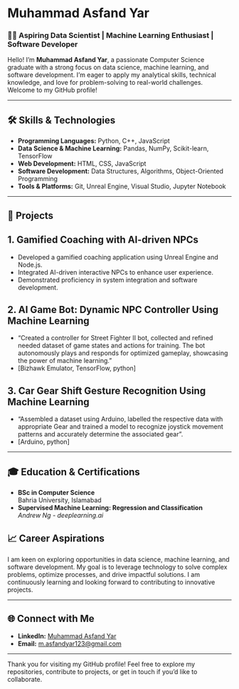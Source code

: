 # Muhammad Asfand Yar

### **👨‍💻 Aspiring Data Scientist | Machine Learning Enthusiast | Software Developer**

Hello! I’m **Muhammad Asfand Yar**, a passionate Computer Science graduate with a strong focus on data science, machine learning, and software development. I’m eager to apply my analytical skills, technical knowledge, and love for problem-solving to real-world challenges. Welcome to my GitHub profile!

---

## 🛠 Skills & Technologies

- **Programming Languages:** Python, C++, JavaScript
- **Data Science & Machine Learning:** Pandas, NumPy, Scikit-learn, TensorFlow
- **Web Development:** HTML, CSS, JavaScript
- **Software Development:** Data Structures, Algorithms, Object-Oriented Programming
- **Tools & Platforms:** Git, Unreal Engine, Visual Studio, Jupyter Notebook

---

## 🌟 Projects

### <h2>1. Gamified Coaching with AI-driven NPCs</h2>
   - Developed a gamified coaching application using Unreal Engine and Node.js.
   - Integrated AI-driven interactive NPCs to enhance user experience.
   - Demonstrated proficiency in system integration and software development.

### <h2>2. AI Game Bot: Dynamic NPC Controller Using Machine Learning</h2>
   - “Created a controller for Street Fighter II bot, collected and refined needed dataset of game states and actions for training.
The bot autonomously plays and responds for optimized gameplay, showcasing the power of machine learning.”
   - [Bizhawk Emulator, TensorFlow, python]

### <h2>3. Car Gear Shift Gesture Recognition Using Machine Learning</h2>
   - “Assembled a dataset using Arduino, labelled the respective data with appropriate Gear and trained a model to recognize
joystick movement patterns and accurately determine the associated gear”.
   - [Arduino, python]

---

## 🎓 Education & Certifications

- **BSc in Computer Science**  
  Bahria University, Islamabad
- **Supervised Machine Learning: Regression and Classification**  
  *Andrew Ng - deeplearning.ai*


## <h2>📈 Career Aspirations</h2>

I am keen on exploring opportunities in data science, machine learning, and software development. My goal is to leverage technology to solve complex problems, optimize processes, and drive impactful solutions. I am continuously learning and looking forward to contributing to innovative projects.

---

## <h2>🌐 Connect with Me</h2>

- **LinkedIn:** [Muhammad Asfand Yar](https://www.linkedin.com/in/asfandyar-khattak/)
- **Email:** m.asfandyar123@gmail.com

---

Thank you for visiting my GitHub profile! Feel free to explore my repositories, contribute to projects, or get in touch if you’d like to collaborate.
